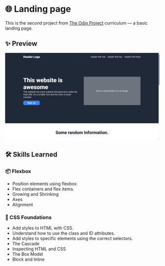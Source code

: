 # 🌐 Landing page

This is the second project from [The Odin Project](https://github.com/TheOdinProject) curriculum — a basic landing page.
## ✨ Preview

![Homepage](demo.png)

## 🛠️ Skills Learned

### 📦 Flexbox

- Position elements using flexbox.
- Flex containers and flex items.
- Growing and Shrinking
- Axes
- Alignment

### 🎨 CSS Foundations

- Add styles to HTML with CSS.
- Understand how to use the class and ID attributes.
- Add styles to specific elements using the correct selectors.
- The Cascade
- Inspecting HTML and CSS
- The Box Model
- Block and Inline
